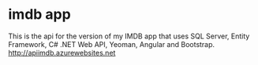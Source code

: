 imdb app
====

This is the api for the version of my IMDB app that uses SQL Server, Entity Framework, C# .NET Web API, Yeoman, Angular and Bootstrap. 
http://apiimdb.azurewebsites.net
